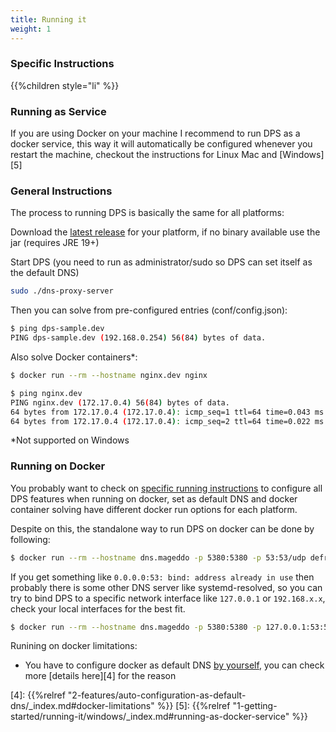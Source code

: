 ```yaml
---
title: Running it
weight: 1
---
```


### Specific Instructions

{{%children style="li"  %}}

### Running as Service

If you are using Docker on your machine I recommend to run DPS as a docker service,
this way it will automatically be configured whenever you restart the machine,
checkout the instructions for Linux Mac and [Windows][5]

### General Instructions
The process to running DPS is basically the same for all platforms:

Download the [latest release][2] for your platform, if no binary available use the jar (requires JRE 19+)

Start DPS (you need to run as administrator/sudo so DPS can set itself as the default DNS)
```bash
sudo ./dns-proxy-server
```

Then you can solve from pre-configured entries (conf/config.json):
```bash
$ ping dps-sample.dev
PING dps-sample.dev (192.168.0.254) 56(84) bytes of data.
```

Also solve Docker containers*:
```bash
$ docker run --rm --hostname nginx.dev nginx

$ ping nginx.dev
PING nginx.dev (172.17.0.4) 56(84) bytes of data.
64 bytes from 172.17.0.4 (172.17.0.4): icmp_seq=1 ttl=64 time=0.043 ms
64 bytes from 172.17.0.4 (172.17.0.4): icmp_seq=2 ttl=64 time=0.022 ms
```

*Not supported on Windows


### Running on Docker

You probably want to check on [specific running instructions][3] to configure all DPS features when running on docker,
set as default DNS and docker container solving have different docker run options for each platform.

Despite on this, the standalone way to run DPS on docker can be done by following:

```bash
$ docker run --rm --hostname dns.mageddo -p 5380:5380 -p 53:53/udp defreitas/dns-proxy-server
```
If you get something like `0.0.0.0:53: bind: address already in use` then probably there is some other DNS server like 
systemd-resolved, so you can try to bind DPS to a specific network interface like `127.0.0.1` or `192.168.x.x`, check
your local interfaces for the best fit.

```bash
$ docker run --rm --hostname dns.mageddo -p 5380:5380 -p 127.0.0.1:53:53/udp defreitas/dns-proxy-server
```

Runining on docker limitations:

* You have to configure docker as default DNS [by yourself][3], you can check more [details here][4] for the reason

[1]: https://github.com/mageddo/dns-proxy-server/issues/326
[2]: https://github.com/mageddo/dns-proxy-server/releases
[3]: #specific-instructions
[4]: {{%relref "2-features/auto-configuration-as-default-dns/_index.md#docker-limitations" %}}
[5]: {{%relref "1-getting-started/running-it/windows/_index.md#running-as-docker-service" %}}
